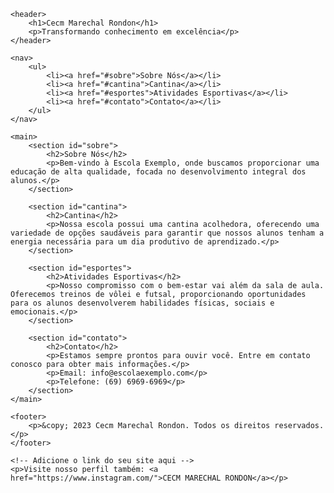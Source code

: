 
<html lang="pt-br">
<head>
    <meta charset="UTF-8">
    <meta name="viewport" content="width=device-width, initial-scale=1.0">
    <title>Cecm Marechal Rondon</title>
    <style>
        /* Estilos aqui */
    </style>
</head>
<body>

    <header>
        <h1>Cecm Marechal Rondon</h1>
        <p>Transformando conhecimento em excelência</p>
    </header>

    <nav>
        <ul>
            <li><a href="#sobre">Sobre Nós</a></li>
            <li><a href="#cantina">Cantina</a></li>
            <li><a href="#esportes">Atividades Esportivas</a></li>
            <li><a href="#contato">Contato</a></li>
        </ul>
    </nav>

    <main>
        <section id="sobre">
            <h2>Sobre Nós</h2>
            <p>Bem-vindo à Escola Exemplo, onde buscamos proporcionar uma educação de alta qualidade, focada no desenvolvimento integral dos alunos.</p>
        </section>

        <section id="cantina">
            <h2>Cantina</h2>
            <p>Nossa escola possui uma cantina acolhedora, oferecendo uma variedade de opções saudáveis para garantir que nossos alunos tenham a energia necessária para um dia produtivo de aprendizado.</p>
        </section>

        <section id="esportes">
            <h2>Atividades Esportivas</h2>
            <p>Nosso compromisso com o bem-estar vai além da sala de aula. Oferecemos treinos de vôlei e futsal, proporcionando oportunidades para os alunos desenvolverem habilidades físicas, sociais e emocionais.</p>
        </section>

        <section id="contato">
            <h2>Contato</h2>
            <p>Estamos sempre prontos para ouvir você. Entre em contato conosco para obter mais informações.</p>
            <p>Email: info@escolaexemplo.com</p>
            <p>Telefone: (69) 6969-6969</p>
        </section>
    </main>

    <footer>
        <p>&copy; 2023 Cecm Marechal Rondon. Todos os direitos reservados.</p>
    </footer>

    <!-- Adicione o link do seu site aqui -->
    <p>Visite nosso perfil também: <a href="https://www.instagram.com/">CECM MARECHAL RONDON</a></p>

</body>
</html>
